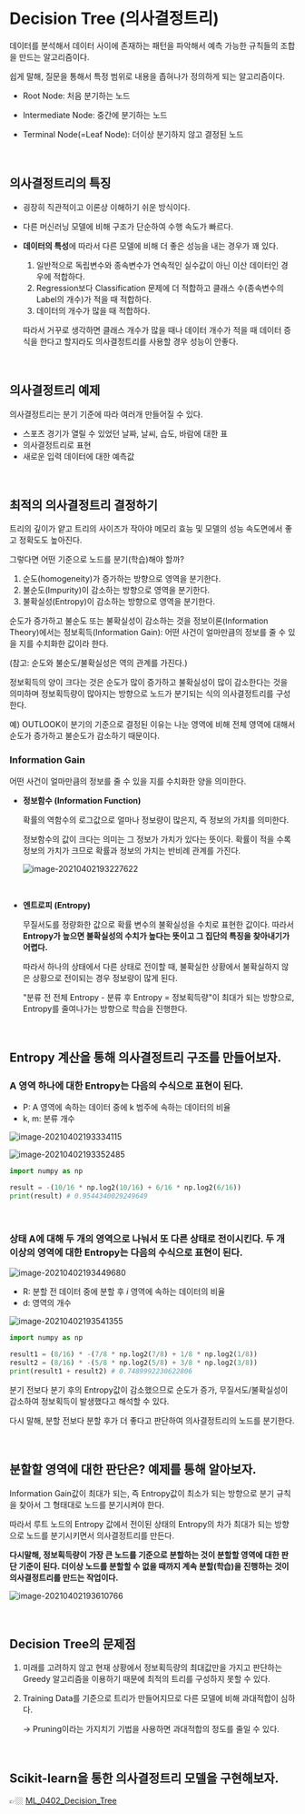 # Decision Tree (의사결정트리)

데이터를 분석해서 데이터 사이에 존재하는 패턴을 파악해서 예측 가능한 규칙들의 조합을 만드는 알고리즘이다.

쉽게 말해, 질문을 통해서 특정 범위로 내용을 좁혀나가 정의하게 되는 알고리즘이다.

- Root Node: 처음 분기하는 노드

- Intermediate Node: 중간에 분기하는 노드

- Terminal Node(=Leaf Node): 더이상 분기하지 않고 결정된 노드


<br>

## 의사결정트리의 특징


- 굉장히 직관적이고 이론상 이해하기 쉬운 방식이다.

- 다른 머신러닝 모델에 비해 구조가 단순하여 수행 속도가 빠르다.

- **데이터의 특성**에 따라서 다른 모델에 비해 더 좋은 성능을 내는 경우가 꽤 있다.

  1. 일반적으로 독립변수와 종속변수가 연속적인 실수값이 아닌 이산 데이터인 경우에 적합하다.
  2. Regression보다 Classification 문제에 더 적합하고 클래스 수(종속변수의 Label의 개수)가 적을 때 적합하다.
  3. 데이터의 개수가 많을 때 적합하다.

  따라서 거꾸로 생각하면 클래스 개수가 많을 때나 데이터 개수가 적을 때 데이터 증식을 한다고 할지라도 의사결정트리를 사용할 경우 성능이 안좋다.

<br>

## 의사결정트리 예제


의사결정트리는 분기 기준에 따라 여러개 만들어질 수 있다.

- 스포츠 경기가 열릴 수 있었던 날짜, 날씨, 습도, 바람에 대한 표
- 의사결정트리로 표현
- 새로운 입력 데이터에 대한 예측값

<br>

## 최적의 의사결정트리 결정하기


트리의 깊이가 얕고 트리의 사이즈가 작아야 메모리 효능 및 모델의 성능 속도면에서 좋고 정확도도 높아진다.

그렇다면 어떤 기준으로 노드를 분기(학습)해야 할까?

1. 순도(homogeneity)가 증가하는 방향으로 영역을 분기한다.
2. 불순도(Impurity)이 감소하는 방향으로 영역을 분기한다.
3. 불확실성(Entropy)이 감소하는 방향으로 영역을 분기한다.

순도가 증가하고 불순도 또는 불확실성이 감소하는 것을 정보이론(Information Theory)에서는 정보획득(Information Gain): 어떤 사건이 얼마만큼의 정보를 줄 수 있을 지를 수치화한 값이라 한다.

(참고: 순도와 불순도/불확실성은 역의 관계를 가진다.)

정보획득의 양이 크다는 것은 순도가 많이 증가하고 불확실성이 많이 감소한다는 것을 의미하며 정보획득량이 많아지는 방향으로 노드가 분기되는 식의 의사결정트리를 구성한다.

예) OUTLOOK이 분기의 기준으로 결정된 이유는 나눈 영역에 비해 전체 영역에 대해서 순도가 증가하고 불순도가 감소하기 때문이다.

### **Information Gain**

어떤 사건이 얼마만큼의 정보를 줄 수 있을 지를 수치화한 양을 의미한다.

- **정보함수 (Information Function)**

  확률의 역함수의 로그값으로 얼마나 정보량이 많은지, 즉 정보의 가치를 의미한다.

  정보함수의 값이 크다는 의미는 그 정보가 가치가 있다는 뜻이다. 확률이 적을 수록 정보의 가치가 크므로 확률과 정보의 가치는 반비례 관계를 가진다.

  ![image-20210402193227622](md-images/information-gain.png)

  <br>

- **엔트로피 (Entropy)**

  무질서도를 정량화한 값으로 확률 변수의 불확실성을 수치로 표현한 값이다. 따라서 **Entropy가 높으면 불확실성의 수치가 높다는 뜻이고 그 집단의 특징을 찾아내기가 어렵다.**

  따라서 하나의 상태에서 다른 상태로 전이할 때, 불확실한 상황에서 불확실하지 않은 상황으로 전이되는 경우 정보량이 많게 된다.

  "분류 전 전체 Entropy - 분류 후 Entropy = 정보획득량"이 최대가 되는 방향으로, Entropy를 줄여나가는 방향으로 학습을 진행한다.
  
  <br>

## Entropy 계산을 통해 의사결정트리 구조를 만들어보자.

### A **영역 하나**에 대한 Entropy는 다음의 수식으로 표현이 된다.

- P: A 영역에 속하는 데이터 중에 k 범주에 속하는 데이터의 비율
- k, m: 분류 개수

![image-20210402193334115](md-images/entropy.png)

![image-20210402193352485](md-images/a-status.png)

```python
import numpy as np

result = -(10/16 * np.log2(10/16) + 6/16 * np.log2(6/16))
print(result) # 0.9544340029249649
```

<br>

### 상태 A에 대해 두 개의 **영역으로 나눠서 또 다른 상태로 전이**시킨다. **두 개 이상의 영역**에 대한 Entropy는 다음의 수식으로 표현이 된다.

![image-20210402193449680](md-images/b-status.png)



- R: 분할 전 데이터 중에 분할 후 $i$ 영역에 속하는 데이터의 비율
- d: 영역의 개수

![image-20210402193541355](md-images/entropy1.png)

```python
import numpy as np

result1 = (8/16) * -(7/8 * np.log2(7/8) + 1/8 * np.log2(1/8))
result2 = (8/16) * -(5/8 * np.log2(5/8) + 3/8 * np.log2(3/8))
print(result1 + result2) # 0.7489992230622806
```

분기 전보다 분기 후의 Entropy값이 감소했으므로 순도가 증가, 무질서도/불확실성이 감소하여 정보획득이 발생했다고 해석할 수 있다.

다시 말해, 분할 전보다 분할 후가 더 좋다고 판단하여 의사결정트리의 노드를 분기한다.

<br>

## 분할할 영역에 대한 판단은? 예제를 통해 알아보자.


Information Gain값이 최대가 되는, 즉 Entropy값이 최소가 되는 방향으로 분기 규칙을 찾아서 그 형태대로 노드를 분기시켜야 한다.

따라서 루트 노드의 Entropy 값에서 전이된 상태의 Entropy의 차가 최대가 되는 방향으로 노드를 분기시키면서 의사결정트리를 만든다.

**다시말해, 정보획득량이 가장 큰 노드를 기준으로 분할하는 것이 분할할 영역에 대한 판단 기준이 된다. 더이상 노드를 분할할 수 없을 때까지 계속 분할(학습)을 진행하는 것이 의사결정트리를 만드는 작업이다.**

![image-20210402193610766](md-images/example-dt.png)

<br>

## Decision Tree의 문제점


1. 미래를 고려하지 않고 현재 상황에서 정보획득량의 최대값만을 가지고 판단하는 Greedy 알고리즘을 이용하기 때문에 최적의 트리를 구성하지 못할 수 있다.

2. Training Data를 기준으로 트리가 만들어지므로 다른 모델에 비해 과대적합이 심하다.

   → Pruning이라는 가지치기 기법을 사용하면 과대적합의 정도를 줄일 수 있다.

<br>

## Scikit-learn을 통한 의사결정트리 모델을 구현해보자.

👉🏼 [ML_0402_Decision_Tree](https://github.com/sammitako/TIL/blob/master/Machine%20Learning/source-code/ML_0402_Decision_Tree.ipynb)